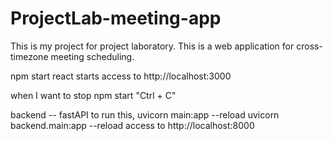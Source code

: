 # ProjectLab-meeting-app
This is my project for project laboratory.  This is a web application for cross-timezone meeting scheduling.

npm start 
react starts
access to http://localhost:3000

when I want to stop npm start  "Ctrl + C"

backend -- fastAPI
to run this, uvicorn main:app --reload
uvicorn backend.main:app --reload
access to http://localhost:8000
